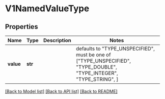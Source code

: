 # V1NamedValueType


## Properties
Name | Type | Description | Notes
------------ | ------------- | ------------- | -------------
**value** | **str** |  | defaults to "TYPE_UNSPECIFIED",  must be one of ["TYPE_UNSPECIFIED", "TYPE_DOUBLE", "TYPE_INTEGER", "TYPE_STRING", ]

[[Back to Model list]](../README.md#documentation-for-models) [[Back to API list]](../README.md#documentation-for-api-endpoints) [[Back to README]](../README.md)



